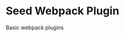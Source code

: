 <!-- This file is dynamically generated. please edit in __readme__ -->

# Seed Webpack Plugin

Basic webpack plugins
